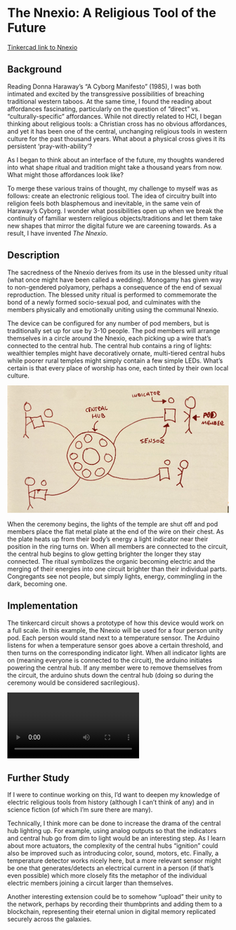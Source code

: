 # The Nnexio: A Religious Tool of the Future

[Tinkercad link to Nnexio](https://www.tinkercad.com/things/kesA7uzwMNh-copy-of-creative-lab-1-104-336/editel?sharecode=ItRCor6-ObHgM5pdrbiHikPPvoi8U7YYqKcb01NzBUs)

## Background
Reading Donna Haraway’s “A Cyborg Manifesto” (1985), I was both intimated and excited by the transgressive possibilities of breaching traditional western taboos. At the same time, I found the reading about affordances fascinating, particularly on the question of “direct” vs. “culturally-specific” affordances. While not directly related to HCI, I began thinking about religious tools: a Christian cross has no obvious affordances, and yet it has been one of the central, unchanging religious tools in western culture for the past thousand years. What about a physical cross gives it its persistent ‘pray-with-ability’?

As I began to think about an interface of the future, my thoughts wandered into what shape ritual and tradition might take a thousand years from now. What might those affordances look like?

To merge these various trains of thought, my challenge to myself was as follows: create an electronic religious tool. The idea of circuitry built into religion feels both blasphemous and inevitable, in the same vein of Haraway’s Cyborg. I wonder what possibilities open up when we break the continuity of familiar western religious objects/traditions and let them take new shapes that mirror the digital future we are careening towards. As a result, I have invented _The Nnexio_.

## Description
The sacredness of the Nnexio derives from its use in the blessed unity ritual (what once might have been called a wedding). Monogamy has given way to non-gendered polyamory, perhaps a consequence of the end of sexual reproduction. The blessed unity ritual is performed to commemorate the bond of a newly formed socio-sexual pod, and culminates with the members physically and emotionally uniting using the communal Nnexio. 

The device can be configured for any number of pod members, but is traditionally set up for use by 3-10 people. The pod members will arrange themselves in a circle around the Nnexio, each picking up a wire that’s connected to the central hub. The central hub contains a ring of lights: wealthier temples might have decoratively ornate, multi-tiered central hubs while poorer rural temples might simply contain a few simple LEDs. What’s certain is that every place of worship has one, each tinted by their own local culture.

![Rough sketch of unity ceremony for four a four member pod](visuals/sketch-of-nnexio-in-use.jpg?raw=true)

When the ceremony begins, the lights of the temple are shut off and pod members place the flat metal plate at the end of the wire on their chest. As the plate heats up from their body’s energy a light indicator near their position in the ring turns on. When all members are connected to the circuit, the central hub begins to glow getting brighter the longer they stay connected. The ritual symbolizes the organic becoming electric and the merging of their energies into one circuit brighter than their individual parts. Congregants see not people, but simply lights, energy, commingling in the dark, becoming one. 

## Implementation
The tinkercard circuit shows a prototype of how this device would work on a full scale. In this example, the Nnexio will be used for a four person unity pod. Each person would stand next to a temperature sensor. The Arduino listens for when a temperature sensor goes above a certain threshold, and then turns on the corresponding indicator light. When all indicator lights are on (meaning everyone is connected to the circuit), the arduino initiates powering the central hub. If any member were to remove themselves from the circuit, the arduino shuts down the central hub (doing so during the ceremony would be considered sacrilegious).

![test](https://github.com/msc-creative-computing/p-comp-week-1-labs-adamdavidcole/blob/main/visuals/tinkercad-nnexio-in-use.mp4?raw=true)

## Further Study
If I were to continue working on this, I’d want to deepen my knowledge of electric religious tools from history (although I can’t think of any) and in science fiction (of which I’m sure there are many). 

Technically, I think more can be done to increase the drama of the central hub lighting up. For example, using analog outputs so that the indicators and central hub go from dim to light would be an interesting step. As I learn about more actuators, the complexity of the central hubs “ignition” could also be improved such as introducing color, sound, motors, etc. Finally, a temperature detector works nicely here, but a more relevant sensor might be one that generates/detects an electrical current in a person (if that’s even possible) which more closely fits the metaphor of the individual electric members joining a circuit larger than themselves.

Another interesting extension could be to somehow “upload” their unity to the network, perhaps by recording their thumbprints and adding them to a blockchain, representing their eternal union in digital memory replicated securely across the galaxies. 

